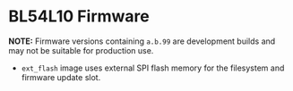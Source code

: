 # BL54L10 Firmware

**NOTE:** Firmware versions containing `a.b.99` are development builds and may not be suitable for production use.

- `ext_flash` image uses external SPI flash memory for the filesystem and firmware update slot.
